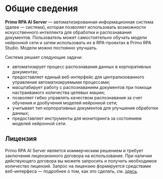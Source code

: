 #  Общие сведения

**Primo RPA AI Server** — автоматизированная информационная система (далее — система), которая позволяет использовать возможности искусственного интеллекта для обработки и распознавания документов. Пользователь может самостоятельно обучать модели нейронной сети и затем использовать их в RPA-проектах в Primo RPA Studio. Модели можно постоянно улучшать.

Система решает следующие задачи:
* автоматизирует процесс распознавания данных в корпоративных документах;
* предоставляет единый веб-интерфейс для централизованного управления автоматизируемыми процессами;
* масштабирует работу с распознаванием документов при помощи настраивамого количества целевых машин;
* позволяет гибко управлять качеством распознавания за счет  обучения и дообучения моделей нейронной сети;
* учитывает тип корпоративных документов для улучшения обработки данных;
* предоставляет инструменты для мониторинга за состоянием моделей нейронной сети.

## Лицензия

Primo RPA AI Server является коммерческим решением и требует заключения лицензионного договора на использование. При наличии действующего договора вы можете запросить и получить необходимое количество лицензий. Запрос на лицензию формируется средствами веб-интерфеса — подробнее о том, как это сделать, см. [здесь](https://github.com/PrimoRPA/Docs.Rus/tree/1299-%D0%BD%D0%B0%D0%BF%D0%B8%D1%81%D0%B0%D1%82%D1%8C-%D0%B4%D0%BE%D0%BA%D1%83%D0%BC%D0%B5%D0%BD%D1%82-%D0%BF%D0%BE-primoai/primo-ai/admin/licenses).

